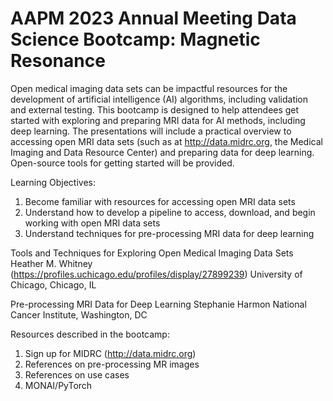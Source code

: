 # AAPM 2023 Annual Meeting Data Science Bootcamp: Magnetic Resonance
Open medical imaging data sets can be impactful resources for the development of artificial intelligence (AI) algorithms, including validation and external testing. This bootcamp is designed to help attendees get started with exploring and preparing MRI data for AI methods, including deep learning. The presentations will include a practical overview to accessing open MRI data sets (such as at http://data.midrc.org, the Medical Imaging and Data Resource Center) and preparing data for deep learning. Open-source tools for getting started will be provided.

Learning Objectives:
1. Become familiar with resources for accessing open MRI data sets
2. Understand how to develop a pipeline to access, download, and begin working with open MRI data sets
3. Understand techniques for pre-processing MRI data for deep learning

Tools and Techniques for Exploring Open Medical Imaging Data Sets
Heather M. Whitney (https://profiles.uchicago.edu/profiles/display/27899239)
University of Chicago, Chicago, IL

Pre-processing MRI Data for Deep Learning
Stephanie Harmon
National Cancer Institute, Washington, DC

Resources described in the bootcamp:
1. Sign up for MIDRC (http://data.midrc.org)
2. References on pre-processing MR images
3. References on use cases
4. MONAI/PyTorch
